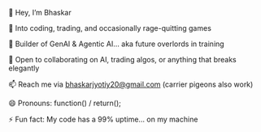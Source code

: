 👋 Hey, I’m Bhaskar

👀 Into coding, trading, and occasionally rage-quitting games

🌱 Builder of GenAI & Agentic AI… aka future overlords in training

💞️ Open to collaborating on AI, trading algos, or anything that breaks elegantly

📫 Reach me via bhaskarjyotiy20@gmail.com (carrier pigeons also work)

😄 Pronouns: function() / return();

⚡ Fun fact: My code has a 99% uptime… on my machine

<!---
Bhaskary20/Bhaskary20 is a ✨ special ✨ repository because its `README.md` (this file) appears on your GitHub profile.
You can click the Preview link to take a look at your changes.
--->
